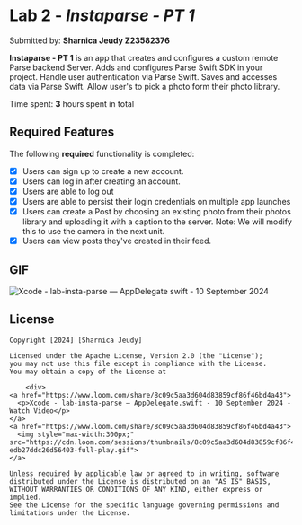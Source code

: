# Lab 2 - *Instaparse - PT 1*

Submitted by: **Sharnica Jeudy Z23582376**

**Instaparse - PT 1** is an app that creates and configures a custom remote Parse backend Server. Adds and configures Parse Swift SDK in your project. Handle user authentication via Parse Swift. Saves and accesses data via Parse Swift. Allow user's to pick a photo form their photo library. 

Time spent: **3** hours spent in total

## Required Features

The following **required** functionality is completed:

- [x] Users can sign up to create a new account.
- [x] Users can log in after creating an account.
- [x] Users are able to log out
- [x] Users are able to persist their login credentials on multiple app launches
- [x] Users can create a Post by choosing an existing photo from their photos library and uploading it with a caption to the server.
Note: We will modify this to use the camera in the next unit.
- [x] Users can view posts they've created in their feed.	

## GIF

![Xcode - lab-insta-parse — AppDelegate swift - 10 September 2024](https://github.com/user-attachments/assets/569da145-d404-4ccd-88ce-728b790f498e)



## License

    Copyright [2024] [Sharnica Jeudy]

    Licensed under the Apache License, Version 2.0 (the "License");
    you may not use this file except in compliance with the License.
    You may obtain a copy of the License at

        <div>
    <a href="https://www.loom.com/share/8c09c5aa3d604d83859cf86f46bd4a43">
      <p>Xcode - lab-insta-parse — AppDelegate.swift - 10 September 2024 - Watch Video</p>
    </a>
    <a href="https://www.loom.com/share/8c09c5aa3d604d83859cf86f46bd4a43">
      <img style="max-width:300px;" src="https://cdn.loom.com/sessions/thumbnails/8c09c5aa3d604d83859cf86f46bd4a43-edb27ddc26d56403-full-play.gif">
    </a>
  </div>

    Unless required by applicable law or agreed to in writing, software
    distributed under the License is distributed on an "AS IS" BASIS,
    WITHOUT WARRANTIES OR CONDITIONS OF ANY KIND, either express or implied.
    See the License for the specific language governing permissions and
    limitations under the License.
